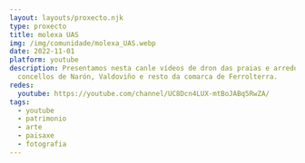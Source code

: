 ```yaml
---
layout: layouts/proxecto.njk
type: proxecto
title: molexa UAS
img: /img/comunidade/molexa_UAS.webp
date: 2022-11-01
platform: youtube
description: Presentamos nesta canle vídeos de dron das praias e arredores dos
  concellos de Narón, Valdoviño e resto da comarca de Ferrolterra.
redes:
  youtube: https://youtube.com/channel/UC8Dcn4LUX-mtBoJABq5RwZA/
tags:
  - youtube
  - patrimonio
  - arte
  - paisaxe
  - fotografia
---
```

